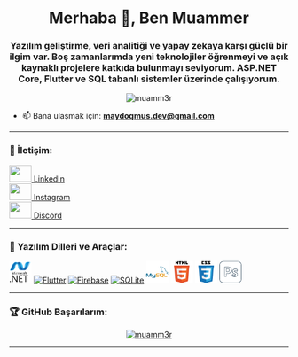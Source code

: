 <h1 align="center">Merhaba 👋, Ben Muammer</h1>
<h3 align="center">Yazılım geliştirme, veri analitiği ve yapay zekaya karşı güçlü bir ilgim var. Boş zamanlarımda yeni teknolojiler öğrenmeyi ve açık kaynaklı projelere katkıda bulunmayı seviyorum. ASP.NET Core, Flutter ve SQL tabanlı sistemler üzerinde çalışıyorum.</h3>

<p align="center">
  <img src="https://komarev.com/ghpvc/?username=muamm3r&label=Profil%20Görüntüleme&color=0e75b6&style=flat" alt="muamm3r" />
</p>

- 📫 Bana ulaşmak için: **maydogmus.dev@gmail.com**


---

<h3 align="left">📌 İletişim:</h3>
<p align="left">
  <a href="https://www.linkedin.com/in/muamm3r/" target="blank">
    <img src="https://raw.githubusercontent.com/rahuldkjain/github-profile-readme-generator/master/src/images/icons/Social/linked-in-alt.svg" height="30" width="40" />
    LinkedIn
  </a><br>
  <a href="https://instagram.com/_muamm3r" target="blank">
    <img src="https://raw.githubusercontent.com/rahuldkjain/github-profile-readme-generator/master/src/images/icons/Social/instagram.svg" height="30" width="40" />
    Instagram
  </a><br>
  <a href="https://discord.gg/354205905711005696" target="blank">
    <img src="https://raw.githubusercontent.com/rahuldkjain/github-profile-readme-generator/master/src/images/icons/Social/discord.svg" height="30" width="40" />
    Discord
  </a>
</p>

---

<h3 align="left">💼 Yazılım Dilleri ve Araçlar:</h3>
<p align="left">
  <a href="https://dotnet.microsoft.com/" target="_blank"><img src="https://raw.githubusercontent.com/devicons/devicon/master/icons/dot-net/dot-net-original-wordmark.svg" width="40" height="40" alt="ASP.NET Core MVC"/></a>
  <a href="https://flutter.dev/" target="_blank"><img src="https://cdn.worldvectorlogo.com/logos/flutter.svg" width="40" height="40" alt="Flutter"/></a>
  <a href="https://firebase.google.com/" target="_blank"><img src="https://www.vectorlogo.zone/logos/firebase/firebase-icon.svg" width="40" height="40" alt="Firebase"/></a>
  <a href="https://www.sqlite.org/" target="_blank"><img src="https://www.vectorlogo.zone/logos/sqlite/sqlite-icon.svg" width="40" height="40" alt="SQLite"/></a>
  <a href="https://www.mysql.com/" target="_blank"><img src="https://raw.githubusercontent.com/devicons/devicon/master/icons/mysql/mysql-original-wordmark.svg" width="40" height="40" alt="MySQL"/></a>
  <a href="https://www.w3.org/html/" target="_blank"><img src="https://raw.githubusercontent.com/devicons/devicon/master/icons/html5/html5-original-wordmark.svg" width="40" height="40" alt="HTML"/></a>
  <a href="https://www.w3schools.com/css/" target="_blank"><img src="https://raw.githubusercontent.com/devicons/devicon/master/icons/css3/css3-original-wordmark.svg" width="40" height="40" alt="CSS"/></a>
  <a href="https://www.photoshop.com/" target="_blank"><img src="https://raw.githubusercontent.com/devicons/devicon/master/icons/photoshop/photoshop-line.svg" width="40" height="40" alt="Photoshop"/></a>
</p>

---

<h3 align="left">🏆 GitHub Başarılarım:</h3>
<p align="center">
  <a href="https://github.com/ryo-ma/github-profile-trophy">
    <img src="https://github-profile-trophy.vercel.app/?username=muamm3r&row=1&column=6" alt="muamm3r"/>
  </a>
</p>

---

